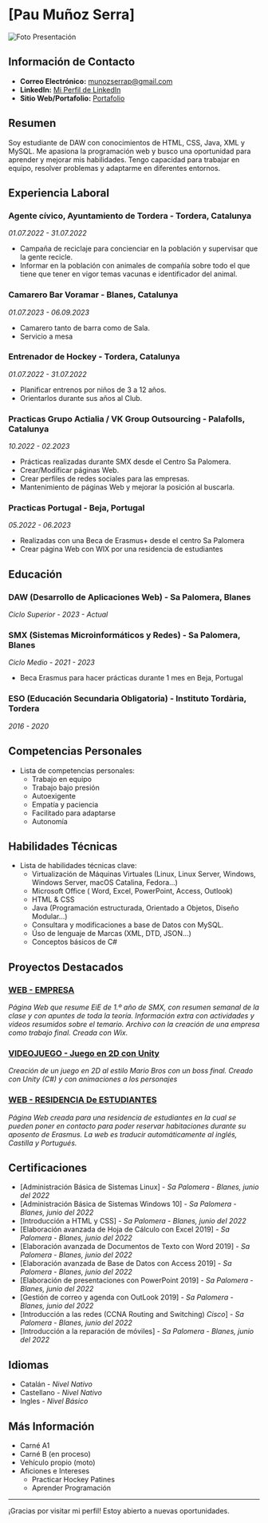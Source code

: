 # [Pau Muñoz Serra]
![Foto Presentación](https://media.licdn.com/dms/image/C4D03AQEHPIY7PjkZeg/profile-displayphoto-shrink_400_400/0/1653841055965?e=2147483647&v=beta&t=W1uP8pR96umCJyVHDfFFOQBZam7CuDBymOSdKpvr8OI)

## Información de Contacto

- **Correo Electrónico:** munozserrap@gmail.com
- **LinkedIn:** [Mi Perfil de LinkedIn](https://www.linkedin.com/in/pau-muñoz-serra-1383a6194/)
- **Sitio Web/Portafolio:** [Portafolio](https://munozserrap.wixsite.com/pmsporfoli)


## Resumen

Soy estudiante de DAW con conocimientos de HTML, CSS, Java, XML y MySQL. Me apasiona la programación web y busco una oportunidad para aprender y mejorar mis habilidades. Tengo capacidad para trabajar en equipo, resolver problemas y adaptarme en diferentes entornos.


## Experiencia Laboral

### Agente cívico, Ayuntamiento de Tordera - Tordera, Catalunya
*01.07.2022 - 31.07.2022*

- Campaña de reciclaje para concienciar en la población y supervisar que la gente recicle.
- Informar en la población con animales de compañía sobre todo el que tiene que tener en vigor temas vacunas e identificador del animal.

### Camarero Bar Voramar - Blanes, Catalunya
*01.07.2023 - 06.09.2023*

- Camarero tanto de barra como de Sala.
- Servicio a mesa

### Entrenador de Hockey - Tordera, Catalunya
*01.07.2022 - 31.07.2022*

- Planificar entrenos por niños de 3 a 12 años.
- Orientarlos durante sus años al Club.

### Practicas Grupo Actialia / VK Group Outsourcing - Palafolls, Catalunya
*10.2022 - 02.2023*

- Prácticas realizadas durante SMX desde el Centro Sa Palomera.
- Crear/Modificar páginas Web.
- Crear perfiles de redes sociales para las empresas.
- Mantenimiento de páginas Web y mejorar la posición al buscarla.

### Practicas Portugal - Beja, Portugal
*05.2022 - 06.2023*

- Realizadas con una Beca de Erasmus+ desde el centro Sa Palomera
- Crear página Web con WIX por una residencia de estudiantes


## Educación

### DAW (Desarrollo de Aplicaciones Web) - Sa Palomera, Blanes
*Ciclo Superior* - *2023 - Actual*

### SMX (Sistemas Microinformáticos y Redes) - Sa Palomera, Blanes
*Ciclo Medio* - *2021 - 2023*

- Beca Erasmus para hacer prácticas durante 1 mes en Beja, Portugal

### ESO (Educación Secundaria Obligatoria) - Instituto Tordària, Tordera
*2016 - 2020*


## Competencias Personales

- Lista de competencias personales:
  - Trabajo en equipo
  - Trabajo bajo presión
  - Autoexigente
  - Empatía y paciencia
  - Facilitado para adaptarse
  - Autonomía


## Habilidades Técnicas

- Lista de habilidades técnicas clave:
  - Virtualización de Máquinas Virtuales (Linux, Linux Server, Windows, Windows Server, macOS Catalina, Fedora...)
  - Microsoft Office ( Word, Excel, PowerPoint, Access, Outlook)
  - HTML & CSS
  - Java (Programación estructurada, Orientado a Objetos, Diseño Modular...)
  - Consultara y modificaciones a base de Datos con MySQL.
  - Úso de lenguaje de Marcas (XML, DTD, JSON...)
  - Conceptos básicos de C#


## Proyectos Destacados

### [WEB - EMPRESA](https://munozserrap.wixsite.com/pamuse-empresa)
*Página Web que resume EiE de 1.º año de SMX, con resumen semanal de la clase y con apuntes de toda la teoría.
Información extra con actividades y videos resumidos sobre el temario.
Archivo con la creación de una empresa como trabajo final.
Creada con Wix.*

### [VIDEOJUEGO - Juego en 2D con Unity](https://github.com/XinLu85/DAW-IPOP/tree/main/Curriculum/VideoJoc)
*Creación de un juego en 2D al estilo Mario Bros con un boss final.
Creado con Unity (C#) y con animaciones a los personajes*

### [WEB - RESIDENCIA De ESTUDIANTES](https://munozserrap.wixsite.com/residancia-beja)
*Página Web creada para una residencia de estudiantes en la cual se pueden poner en contacto para poder reservar habitaciones durante su aposento de Erasmus.
La web es traducir automáticamente al inglés, Castilla y Portugués.*


## Certificaciones

- [Administración Básica de Sistemas Linux] - *Sa Palomera* - *Blanes, junio del 2022*
- [Administración Básica de Sistemas Windows 10] - *Sa Palomera* - *Blanes, junio del 2022*
- [Introducción a HTML y CSS] - *Sa Palomera* - *Blanes, junio del 2022*
- [Elaboración avanzada de Hoja de Cálculo con Excel 2019] - *Sa Palomera* - *Blanes, junio del 2022*
- [Elaboración avanzada de Documentos de Texto con Word 2019] - *Sa Palomera* - *Blanes, junio del 2022*
- [Elaboración avanzada de Base de Datos con Access 2019] - *Sa Palomera* - *Blanes, junio del 2022*
- [Elaboración de presentaciones con PowerPoint 2019] - *Sa Palomera* - *Blanes, junio del 2022*
- [Gestión de correo y agenda con OutLook 2019] - *Sa Palomera* - *Blanes, junio del 2022*
- [Introducción a las redes (CCNA Routing and Switching) *Cisco*] - *Sa Palomera* - *Blanes, junio del 2022*
- [Introducción a la reparación de móviles] - *Sa Palomera* - *Blanes, junio del 2022*


## Idiomas

- Catalán - *Nivel Nativo*
- Castellano - *Nivel Nativo*
- Ingles - *Nivel Básico*


## Más Información

- Carné A1
- Carné B (en proceso)
- Vehículo propio (moto)
- Aficiones e Intereses
  - Practicar Hockey Patines
  - Aprender Programación

---

¡Gracias por visitar mi perfil! Estoy abierto a nuevas oportunidades.

